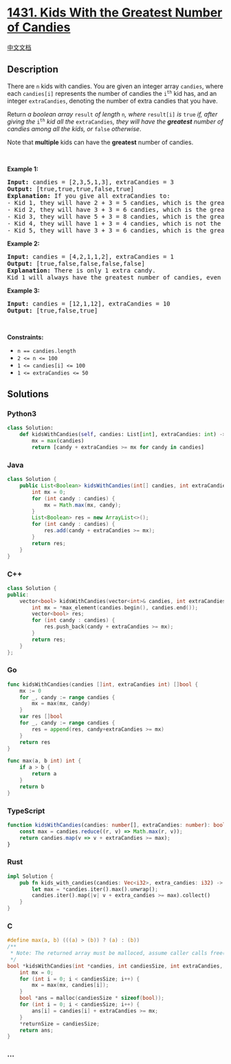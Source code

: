 # [1431. Kids With the Greatest Number of Candies](https://leetcode.com/problems/kids-with-the-greatest-number-of-candies)

[中文文档](/solution/1400-1499/1431.Kids%20With%20the%20Greatest%20Number%20of%20Candies/README.md)

## Description

<p>There are <code>n</code> kids with candies. You are given an integer array <code>candies</code>, where each <code>candies[i]</code> represents the number of candies the <code>i<sup>th</sup></code> kid has, and an integer <code>extraCandies</code>, denoting the number of extra candies that you have.</p>

<p>Return <em>a boolean array </em><code>result</code><em> of length </em><code>n</code><em>, where </em><code>result[i]</code><em> is </em><code>true</code><em> if, after giving the </em><code>i<sup>th</sup></code><em> kid all the </em><code>extraCandies</code><em>, they will have the <strong>greatest</strong> number of candies among all the kids</em><em>, or </em><code>false</code><em> otherwise</em>.</p>

<p>Note that <strong>multiple</strong> kids can have the <strong>greatest</strong> number of candies.</p>

<p>&nbsp;</p>
<p><strong class="example">Example 1:</strong></p>

<pre>
<strong>Input:</strong> candies = [2,3,5,1,3], extraCandies = 3
<strong>Output:</strong> [true,true,true,false,true] 
<strong>Explanation:</strong> If you give all extraCandies to:
- Kid 1, they will have 2 + 3 = 5 candies, which is the greatest among the kids.
- Kid 2, they will have 3 + 3 = 6 candies, which is the greatest among the kids.
- Kid 3, they will have 5 + 3 = 8 candies, which is the greatest among the kids.
- Kid 4, they will have 1 + 3 = 4 candies, which is not the greatest among the kids.
- Kid 5, they will have 3 + 3 = 6 candies, which is the greatest among the kids.
</pre>

<p><strong class="example">Example 2:</strong></p>

<pre>
<strong>Input:</strong> candies = [4,2,1,1,2], extraCandies = 1
<strong>Output:</strong> [true,false,false,false,false] 
<strong>Explanation:</strong> There is only 1 extra candy.
Kid 1 will always have the greatest number of candies, even if a different kid is given the extra candy.
</pre>

<p><strong class="example">Example 3:</strong></p>

<pre>
<strong>Input:</strong> candies = [12,1,12], extraCandies = 10
<strong>Output:</strong> [true,false,true]
</pre>

<p>&nbsp;</p>
<p><strong>Constraints:</strong></p>

<ul>
	<li><code>n == candies.length</code></li>
	<li><code>2 &lt;= n &lt;= 100</code></li>
	<li><code>1 &lt;= candies[i] &lt;= 100</code></li>
	<li><code>1 &lt;= extraCandies &lt;= 50</code></li>
</ul>

## Solutions

<!-- tabs:start -->

### **Python3**

```python
class Solution:
    def kidsWithCandies(self, candies: List[int], extraCandies: int) -> List[bool]:
        mx = max(candies)
        return [candy + extraCandies >= mx for candy in candies]
```

### **Java**

```java
class Solution {
    public List<Boolean> kidsWithCandies(int[] candies, int extraCandies) {
        int mx = 0;
        for (int candy : candies) {
            mx = Math.max(mx, candy);
        }
        List<Boolean> res = new ArrayList<>();
        for (int candy : candies) {
            res.add(candy + extraCandies >= mx);
        }
        return res;
    }
}
```

### **C++**

```cpp
class Solution {
public:
    vector<bool> kidsWithCandies(vector<int>& candies, int extraCandies) {
        int mx = *max_element(candies.begin(), candies.end());
        vector<bool> res;
        for (int candy : candies) {
            res.push_back(candy + extraCandies >= mx);
        }
        return res;
    }
};
```

### **Go**

```go
func kidsWithCandies(candies []int, extraCandies int) []bool {
	mx := 0
	for _, candy := range candies {
		mx = max(mx, candy)
	}
	var res []bool
	for _, candy := range candies {
		res = append(res, candy+extraCandies >= mx)
	}
	return res
}

func max(a, b int) int {
	if a > b {
		return a
	}
	return b
}
```

### **TypeScript**

```ts
function kidsWithCandies(candies: number[], extraCandies: number): boolean[] {
    const max = candies.reduce((r, v) => Math.max(r, v));
    return candies.map(v => v + extraCandies >= max);
}
```

### **Rust**

```rust
impl Solution {
    pub fn kids_with_candies(candies: Vec<i32>, extra_candies: i32) -> Vec<bool> {
        let max = *candies.iter().max().unwrap();
        candies.iter().map(|v| v + extra_candies >= max).collect()
    }
}
```

### **C**

```c
#define max(a, b) (((a) > (b)) ? (a) : (b))
/**
 * Note: The returned array must be malloced, assume caller calls free().
 */
bool *kidsWithCandies(int *candies, int candiesSize, int extraCandies, int *returnSize) {
    int mx = 0;
    for (int i = 0; i < candiesSize; i++) {
        mx = max(mx, candies[i]);
    }
    bool *ans = malloc(candiesSize * sizeof(bool));
    for (int i = 0; i < candiesSize; i++) {
        ans[i] = candies[i] + extraCandies >= mx;
    }
    *returnSize = candiesSize;
    return ans;
}
```

### **...**

```

```

<!-- tabs:end -->

